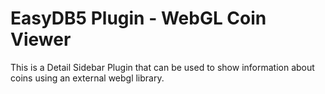 # EasyDB5 Plugin - WebGL Coin Viewer

This is a Detail Sidebar Plugin that can be used to show information about coins using an external webgl library.
